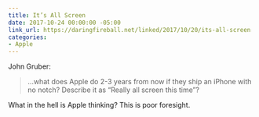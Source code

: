 ```yaml
---
title: It’s All Screen
date: 2017-10-24 00:00:00 -05:00
link_url: https://daringfireball.net/linked/2017/10/20/its-all-screen
categories:
- Apple
---
```


John Gruber:

> …what does Apple do 2-3 years from now if they ship an iPhone with no notch? Describe it as “Really all screen this time”?

What in the hell is Apple thinking? This is poor foresight.
